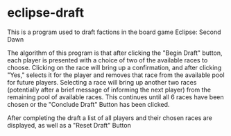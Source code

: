 # eclipse-draft

This is a program used to draft factions in the board game Eclipse: Second Dawn

The algorithm of this program is that after clicking the "Begin Draft" button, each player is presented with a choice of two of the available races to choose. Clicking on the race will bring up a confirmation, and after clicking "Yes," selects it for the player and removes that race from the available pool for future players. Selecting a race will bring up another two races (potentially after a brief message of informing the next player) from the remaining pool of available races. This continues until all 6 races have been chosen or the "Conclude Draft" Button has been clicked.

After completing the draft a list of all players and their chosen races are displayed, as well as a "Reset Draft" Button